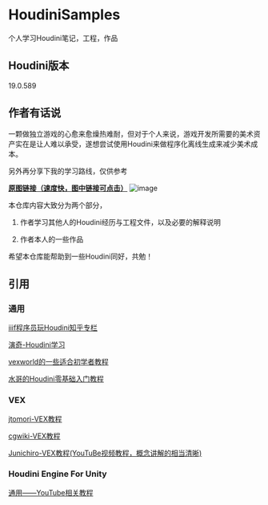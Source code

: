 # HoudiniSamples
个人学习Houdini笔记，工程，作品



## Houdini版本

19.0.589



## 作者有话说

一颗做独立游戏的心愈来愈燥热难耐，但对于个人来说，游戏开发所需要的美术资产实在是让人难以承受，遂想尝试使用Houdini来做程序化离线生成来减少美术成本。

另外再分享下我的学习路线，仅供参考

**[原图链接（速度快，图中链接可点击）](https://www.processon.com/view/link/626ff47d6376891e1c20afef)**
![image](https://user-images.githubusercontent.com/35335061/166648498-bfda6082-acd0-4354-bd2c-fda8afceaea1.png)


本仓库内容大致分为两个部分，

1. 作者学习其他人的Houdini经历与工程文件，以及必要的解释说明

2. 作者本人的一些作品



希望本仓库能帮助到一些Houdini同好，共勉！



## 引用

### 通用

[iiif程序员玩Houdini知乎专栏](https://www.zhihu.com/column/letshoudini)

[演奇-Houdini学习](https://zhuanlan.zhihu.com/p/434005452)

[vexworld的一些适合初学者教程](https://www.youtube.com/watch?v=emEux6cGOww&t=7s&ab_channel=vfxworld)

[水哥的Houdini零基础入门教程](https://pan.baidu.com/s/1cOYy0rsFa8i1m1O_I--dCA?pwd=bp6h)

### VEX

[jtomori-VEX教程](https://github.com/jtomori/vex_tutorial)

[cgwiki-VEX教程](https://www.tokeru.com/cgwiki/index.php?title=HoudiniVex#)

[Junichiro-VEX教程(YouTuBe视频教程，概念讲解的相当清晰)](https://www.youtube.com/playlist?list=PLzRzqTjuGIDhiXsP0hN3qBxAZ6lkVfGDI)

### Houdini Engine For Unity

[通用——YouTube相关教程](https://www.youtube.com/results?search_query=Houdini+Unity)
